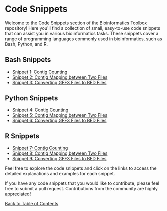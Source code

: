 # Code Snippets

Welcome to the Code Snippets section of the Bioinformatics Toolbox repository! Here you'll find a collection of small, easy-to-use code snippets that can assist you in various bioinformatics tasks. These snippets cover a range of programming languages commonly used in bioinformatics, such as Bash, Python, and R.

## Bash Snippets

- [Snippet 1: Contig Counting](bash/contig-counting.md)
- [Snippet 2: Contig Mapping between Two Files](bash/contig-mapping.md)
- [Snippet 3: Converting GFF3 Files to BED Files](bash/gff3-to-bed.md)

## Python Snippets

- [Snippet 4: Contig Counting](python/contig-counting.md)
- [Snippet 5: Contig Mapping between Two Files](python/contig-mapping.md)
- [Snippet 6: Converting GFF3 Files to BED Files](python/gff3-to-bed.md)

## R Snippets

- [Snippet 7: Contig Counting](r/contig-counting.md)
- [Snippet 8: Contig Mapping between Two Files](r/contig-mapping.md)
- [Snippet 9: Converting GFF3 Files to BED Files](r/gff3-to-bed.md)

Feel free to explore the code snippets and click on the links to access the detailed explanations and examples for each snippet.

If you have any code snippets that you would like to contribute, please feel free to submit a pull request. Contributions from the community are highly appreciated!

[Back to Table of Contents](README.md#table-of-contents)
